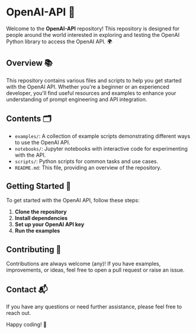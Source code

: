 # OpenAI-API 🚀

Welcome to the **OpenAI-API** repository! This repository is designed for people around the world interested in exploring and testing the OpenAI Python library to access the OpenAI API. 🌍

## Overview 📚

This repository contains various files and scripts to help you get started with the OpenAI API. Whether you're a beginner or an experienced developer, you'll find useful resources and examples to enhance your understanding of prompt engineering and API integration.

## Contents 🗂️

- `examples/`: A collection of example scripts demonstrating different ways to use the OpenAI API.
- `notebooks/`: Jupyter notebooks with interactive code for experimenting with the API.
- `scripts/`: Python scripts for common tasks and use cases.
- `README.md`: This file, providing an overview of the repository.

## Getting Started 🚀

To get started with the OpenAI API, follow these steps:

1. **Clone the repository**
2. **Install dependencies**
3. **Set up your OpenAI API key**
4. **Run the examples**
   
## Contributing 🤝

Contributions are always welcome (any)! If you have examples, improvements, or ideas, feel free to open a pull request or raise an issue.

## Contact 📬

If you have any questions or need further assistance, please feel free to reach out.

Happy coding! 🚀
